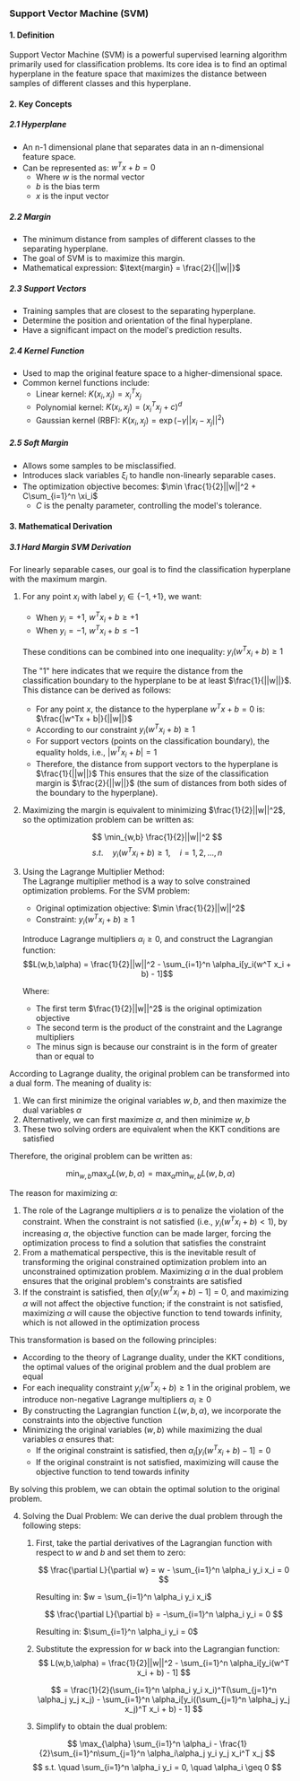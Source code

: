 ### Support Vector Machine (SVM)

#### 1. Definition

Support Vector Machine (SVM) is a powerful supervised learning algorithm primarily used for classification problems. Its core idea is to find an optimal hyperplane in the feature space that maximizes the distance between samples of different classes and this hyperplane.

#### 2. Key Concepts

##### 2.1 Hyperplane
- An n-1 dimensional plane that separates data in an n-dimensional feature space.
- Can be represented as: $w^Tx + b = 0$
  - Where $w$ is the normal vector
  - $b$ is the bias term
  - $x$ is the input vector

##### 2.2 Margin
- The minimum distance from samples of different classes to the separating hyperplane.
- The goal of SVM is to maximize this margin.
- Mathematical expression: $\text{margin} = \frac{2}{||w||}$

##### 2.3 Support Vectors
- Training samples that are closest to the separating hyperplane.
- Determine the position and orientation of the final hyperplane.
- Have a significant impact on the model's prediction results.

##### 2.4 Kernel Function
- Used to map the original feature space to a higher-dimensional space.
- Common kernel functions include:
  - Linear kernel: $K(x_i,x_j) = x_i^T x_j$
  - Polynomial kernel: $K(x_i,x_j) = (x_i^T x_j + c)^d$
  - Gaussian kernel (RBF): $K(x_i,x_j) = \exp(-\gamma ||x_i-x_j||^2)$

##### 2.5 Soft Margin
- Allows some samples to be misclassified.
- Introduces slack variables $\xi_i$ to handle non-linearly separable cases.
- The optimization objective becomes: $\min \frac{1}{2}||w||^2 + C\sum_{i=1}^n \xi_i$
  - $C$ is the penalty parameter, controlling the model's tolerance.

#### 3. Mathematical Derivation

##### 3.1 Hard Margin SVM Derivation
For linearly separable cases, our goal is to find the classification hyperplane with the maximum margin.

1) For any point $x_i$ with label $y_i \in \{-1,+1\}$, we want:
   - When $y_i=+1$, $w^T x_i + b \geq +1$
   - When $y_i=-1$, $w^T x_i + b \leq -1$
   
   These conditions can be combined into one inequality:
   $y_i(w^T x_i + b) \geq 1$
   
   The "1" here indicates that we require the distance from the classification boundary to the hyperplane to be at least $\frac{1}{||w||}$. This distance can be derived as follows:
   - For any point $x$, the distance to the hyperplane $w^Tx + b = 0$ is: $\frac{|w^Tx + b|}{||w||}$
   - According to our constraint $y_i(w^T x_i + b) \geq 1$
   - For support vectors (points on the classification boundary), the equality holds, i.e., $|w^T x_i + b| = 1$
   - Therefore, the distance from support vectors to the hyperplane is $\frac{1}{||w||}$
   This ensures that the size of the classification margin is $\frac{2}{||w||}$ (the sum of distances from both sides of the boundary to the hyperplane).

2) Maximizing the margin is equivalent to minimizing $\frac{1}{2}||w||^2$, so the optimization problem can be written as:

   $$
   \min_{w,b} \frac{1}{2}||w||^2
   $$
   $$
   s.t. \quad y_i(w^T x_i + b) \geq 1, \quad i=1,2,...,n
   $$

3) Using the Lagrange Multiplier Method:  
   The Lagrange multiplier method is a way to solve constrained optimization problems. For the SVM problem:
   - Original optimization objective: $\min \frac{1}{2}||w||^2$
   - Constraint: $y_i(w^T x_i + b) \geq 1$
   
   Introduce Lagrange multipliers $\alpha_i \geq 0$, and construct the Lagrangian function:  
   $$L(w,b,\alpha) = \frac{1}{2}||w||^2 - \sum_{i=1}^n \alpha_i[y_i(w^T x_i + b) - 1]$$
   
   Where:
   - The first term $\frac{1}{2}||w||^2$ is the original optimization objective
   - The second term is the product of the constraint and the Lagrange multipliers
   - The minus sign is because our constraint is in the form of greater than or equal to
   
According to Lagrange duality, the original problem can be transformed into a dual form. The meaning of duality is:
1. We can first minimize the original variables $w,b$, and then maximize the dual variables $\alpha$
2. Alternatively, we can first maximize $\alpha$, and then minimize $w,b$
3. These two solving orders are equivalent when the KKT conditions are satisfied

Therefore, the original problem can be written as:

$$
\min_{w,b} \max_{\alpha} L(w,b,\alpha) = \max_{\alpha} \min_{w,b} L(w,b,\alpha)
$$

The reason for maximizing $\alpha$:
1. The role of the Lagrange multipliers $\alpha$ is to penalize the violation of the constraint. When the constraint is not satisfied (i.e., $y_i(w^T x_i + b) < 1$), by increasing $\alpha$, the objective function can be made larger, forcing the optimization process to find a solution that satisfies the constraint
2. From a mathematical perspective, this is the inevitable result of transforming the original constrained optimization problem into an unconstrained optimization problem. Maximizing $\alpha$ in the dual problem ensures that the original problem's constraints are satisfied
3. If the constraint is satisfied, then $\alpha[y_i(w^T x_i + b) - 1] = 0$, and maximizing $\alpha$ will not affect the objective function; if the constraint is not satisfied, maximizing $\alpha$ will cause the objective function to tend towards infinity, which is not allowed in the optimization process

This transformation is based on the following principles:
- According to the theory of Lagrange duality, under the KKT conditions, the optimal values of the original problem and the dual problem are equal
- For each inequality constraint $y_i(w^T x_i + b) \geq 1$ in the original problem, we introduce non-negative Lagrange multipliers $\alpha_i \geq 0$
- By constructing the Lagrangian function $L(w,b,\alpha)$, we incorporate the constraints into the objective function
- Minimizing the original variables $(w,b)$ while maximizing the dual variables $\alpha$ ensures that:
  - If the original constraint is satisfied, then $\alpha_i[y_i(w^T x_i + b) - 1] = 0$
  - If the original constraint is not satisfied, maximizing will cause the objective function to tend towards infinity

By solving this problem, we can obtain the optimal solution to the original problem.

4) Solving the Dual Problem:
   We can derive the dual problem through the following steps:

   1. First, take the partial derivatives of the Lagrangian function with respect to $w$ and $b$ and set them to zero:
      
      $$
      \frac{\partial L}{\partial w} = w - \sum_{i=1}^n \alpha_i y_i x_i = 0
      $$

      Resulting in: $w = \sum_{i=1}^n \alpha_i y_i x_i$
      
      $$ 
      \frac{\partial L}{\partial b} = -\sum_{i=1}^n \alpha_i y_i = 0 
      $$

      Resulting in: $\sum_{i=1}^n \alpha_i y_i = 0$

   2. Substitute the expression for $w$ back into the Lagrangian function:  
      $$ 
      L(w,b,\alpha) = \frac{1}{2}||w||^2 - \sum_{i=1}^n \alpha_i[y_i(w^T x_i + b) - 1]
      $$
      
      $$
      = \frac{1}{2}(\sum_{i=1}^n \alpha_i y_i x_i)^T(\sum_{j=1}^n \alpha_j y_j x_j) - \sum_{i=1}^n \alpha_i[y_i((\sum_{j=1}^n \alpha_j y_j x_j)^T x_i + b) - 1]
      $$

   3. Simplify to obtain the dual problem:

   $$
   \max_{\alpha} \sum_{i=1}^n \alpha_i - \frac{1}{2}\sum_{i=1}^n\sum_{j=1}^n \alpha_i\alpha_j y_i y_j x_i^T x_j
   $$
   $$
   s.t. \quad \sum_{i=1}^n \alpha_i y_i = 0, \quad \alpha_i \geq 0
   $$
